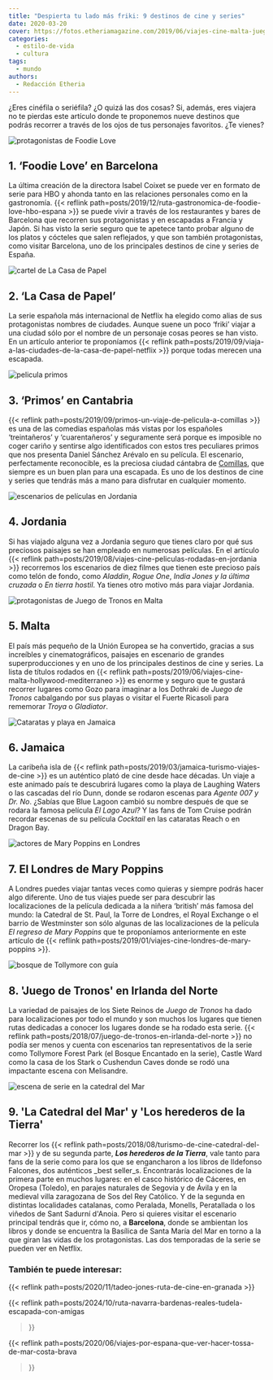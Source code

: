 ```yaml
---
title: "Despierta tu lado más friki: 9 destinos de cine y series"
date: 2020-03-20
cover: https://fotos.etheriamagazine.com/2019/06/viajes-cine-malta-juego-tronos.jpg
categories: 
  - estilo-de-vida
  - cultura
tags: 
  - mundo
authors: 
  - Redacción Etheria
---
```


¿Eres cinéfila o seriéfila? ¿O quizá las dos cosas? Si, además, eres viajera no te 
pierdas este artículo donde te proponemos nueve destinos que podrás recorrer a través de 
los ojos de tus personajes favoritos. ¿Te vienes? 

![protagonistas de Foodie Love](https://fotos.etheriamagazine.com/2019/12/pelicula-foodie-love.jpg "Cartel de 'Foodie Love'. ©HBO")

## 1\. ‘Foodie Love’ en Barcelona

La última creación de la directora Isabel Coixet se puede ver en formato de serie para 
HBO y ahonda tanto en las relaciones personales como en la gastronomía. {{< reflink 
path=posts/2019/12/ruta-gastronomica-de-foodie-love-hbo-espana >}} se puede vivir a 
través de los restaurantes y bares de Barcelona que recorren sus protagonistas y en 
escapadas a Francia y Japón. Si has visto la serie seguro que te apetece tanto probar 
alguno de los platos y cócteles que salen reflejados, y que son también protagonistas, 
como visitar Barcelona, uno de los principales destinos de cine y series de España. 

![cartel de La Casa de Papel](https://fotos.etheriamagazine.com/2019/09/viajes-la-casa-de-papel.jpg "Personajes de la 3ª Temporada de 'La Casa de Papel'. © Netflix")

## 2\. ‘La Casa de Papel’

La serie española más internacional de Netflix ha elegido como alias de sus 
protagonistas nombres de ciudades. Aunque suene un poco ‘friki’ viajar a una ciudad sólo 
por el nombre de un personaje cosas peores se han visto. En un artículo anterior te 
proponíamos {{< reflink 
path=posts/2019/09/viaja-a-las-ciudades-de-la-casa-de-papel-netflix >}} porque todas 
merecen una escapada. 

![pelicula primos](https://fotos.etheriamagazine.com/2019/08/fotograma-pelicula-primos.jpg "Fotograma de la película 'Primos'. © Ayuntamiento de Comillas")

## 3\. ‘Primos’ en Cantabria

{{< reflink path=posts/2019/09/primos-un-viaje-de-pelicula-a-comillas >}} es una de las 
comedias españolas más vistas por los españoles ‘treintañeros’ y ‘cuarentañeros’ y 
seguramente será porque es imposible no coger cariño y sentirse algo identificados con 
estos tres peculiares primos que nos presenta Daniel Sánchez Arévalo en su película. El 
escenario, perfectamente reconocible, es la preciosa ciudad cántabra de 
[Comillas](https://www.turismodecantabria.com/descubrela/municipios/15-destino), que 
siempre es un buen plan para una escapada. Es uno de los destinos de cine y series que 
tendrás más a mano para disfrutar en cualquier momento. 

![escenarios de películas en Jordania](https://fotos.etheriamagazine.com/2019/07/9-Indiana-Jones-rodaje-jordania.jpg "(Izq.) Indiana Jones y la última cruzada. © Lucasfilm. (Dcha.) El cañón del Siq, en Petra. © JTB")

## 4\. Jordania

Si has viajado alguna vez a Jordania seguro que tienes claro por qué sus preciosos 
paisajes se han empleado en numerosas películas. En el artículo {{< reflink 
path=posts/2019/08/viajes-cine-peliculas-rodadas-en-jordania >}} recorremos los 
escenarios de diez filmes que tienen este precioso país como telón de fondo, como 
_Aladdin_, _Rogue One_, _India Jones y la última cruzada_ o _En tierra hostil_. Ya 
tienes otro motivo más para viajar Jordania. 

![protagonistas de Juego de Tronos en Malta](https://fotos.etheriamagazine.com/2019/06/viajes-cine-malta-juego-tronos.jpg "Rodaje de ‘Juego de Tronos’ en la desaparecida Ventana Azul de Gozo. © HBO")

## 5\. Malta

El país más pequeño de la Unión Europea se ha convertido, gracias a sus increíbles y 
cinematográficos, paisajes en escenario de grandes superproducciones y en uno de los 
principales destinos de cine y series. La lista de títulos rodados en {{< reflink 
path=posts/2019/06/viajes-cine-malta-hollywood-mediterraneo >}} es enorme y seguro que 
te gustará recorrer lugares como Gozo para imaginar a los Dothraki de _Juego de Tronos_ 
cabalgando por sus playas o visitar el Fuerte Ricasoli para rememorar _Troya_ o 
_Gladiator_. 

![Cataratas y playa en Jamaica](https://fotos.etheriamagazine.com/2019/03/cataratas-reach-pelicula-coctail.jpg "Cataratas Reach y fotograma película 'Cocktail'. ©Jamaica Film Comission")

## 6\. Jamaica

La caribeña isla de {{< reflink path=posts/2019/03/jamaica-turismo-viajes-de-cine >}} es 
un auténtico plató de cine desde hace décadas. Un viaje a este animado país te 
descubrirá lugares como la playa de Laughing Waters o las cascadas del río Dunn, donde 
se rodaron escenas para _Agente 007 y Dr. No_. ¿Sabías que Blue Lagoon cambió su nombre 
después de que se rodara la famosa película _El Lago Azul?_ Y las fans de Tom Cruise 
podrán recordar escenas de su película _Cocktail_ en las cataratas Reach o en Dragon 
Bay. 

![actores de Mary Poppins en Londres](https://fotos.etheriamagazine.com/2019/01/viajes-cine-mary-poppins-londres.jpg "Escena de 'El regreso de Mary Poppins'. © Disney Enterprises")

## 7\. El Londres de Mary Poppins

A Londres puedes viajar tantas veces como quieras y siempre podrás hacer algo diferente. 
Uno de tus viajes puede ser para descubrir las localizaciones de la película dedicada a 
la niñera ‘british’ más famosa del mundo: la Catedral de St. Paul, la Torre de Londres, 
el Royal Exchange o el barrio de Westminster son sólo algunas de las localizaciones de 
la película _El regreso de Mary Poppins_ que te proponíamos anteriormente en este 
artículo de {{< reflink path=posts/2019/01/viajes-cine-londres-de-mary-poppins >}}. 

![bosque de Tollymore con guía](https://fotos.etheriamagazine.com/2018/05/2-Tollymore-Forest-Park-Juego-de-Tronos-Irlanda-Norte.jpg "En Tollymore Forest Park se rodó la escena de los caminantes blancos de la serie 'Juego de Tronos'. © PG")

## 8\. 'Juego de Tronos' en Irlanda del Norte

La variedad de paisajes de los Siete Reinos de _Juego de Tronos_ ha dado para 
localizaciones por todo el mundo y son muchos los lugares que tienen rutas dedicadas a 
conocer los lugares donde se ha rodado esta serie. {{< reflink 
path=posts/2018/07/juego-de-tronos-en-irlanda-del-norte >}} no podía ser menos y cuenta 
con escenarios tan representativos de la serie como Tollymore Forest Park (el Bosque 
Encantado en la serie), Castle Ward como la casa de los Stark o Cushendun Caves donde se 
rodó una impactante escena con Melisandre. 

![escena de serie en la catedral del Mar](https://fotos.etheriamagazine.com/2018/07/Catedral-del-mar-ruta-de-cine.jpg "'La Catedral del Mar'. ©")

## 9\. 'La Catedral del Mar' y 'Los herederos de la Tierra'

Recorrer los {{< reflink path=posts/2018/08/turismo-de-cine-catedral-del-mar >}} y de su 
segunda parte, _**Los herederos de la Tierra**_, vale tanto para fans de la serie como 
para los que se engancharon a los libros de Ildefonso Falcones, dos auténticos _best 
seller_s. Encontrarás localizaciones de la primera parte en muchos lugares: en el casco 
histórico de Cáceres, en Oropesa (Toledo), en parajes naturales de Segovia y de Ávila y 
en la medieval villa zaragozana de Sos del Rey Católico. Y de la segunda en distintas 
localidades catalanas, como Peralada, Monells, Peratallada o los viñedos de Sant Sadurní 
d'Anoia. Pero si quieres visitar el escenario principal tendrás que ir, cómo no, a 
**Barcelona**, donde se ambientan los libros y donde se encuentra la Basílica de Santa 
María del Mar en torno a la que giran las vidas de los protagonistas. Las dos temporadas 
de la serie se pueden ver en Netflix. 

### También te puede interesar:

{{< reflink path=posts/2020/11/tadeo-jones-ruta-de-cine-en-granada >}} 

{{< reflink path=posts/2024/10/ruta-navarra-bardenas-reales-tudela-escapada-con-amigas 
>}} 

{{< reflink path=posts/2020/06/viajes-por-espana-que-ver-hacer-tossa-de-mar-costa-brava 
>}}

